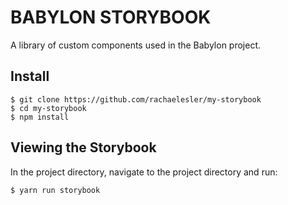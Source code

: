 # BABYLON STORYBOOK
A library of custom components used in the Babylon project. 

## Install

    $ git clone https://github.com/rachaelesler/my-storybook
    $ cd my-storybook
    $ npm install

## Viewing the Storybook

In the project directory, navigate to the project directory and run:

    $ yarn run storybook

